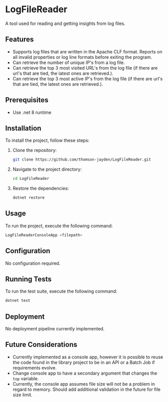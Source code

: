 # LogFileReader
A tool used for reading and getting insights from log files.

## Features
- Supports log files that are written in the Apache CLF format. Reports on all invalid properties or log line formats before exiting the program.
- Can retrieve the number of unique IP's from a log file.
- Can retrieve the top 3 most visited URL's from the log file (if there are url's that are tied, the latest ones are retrieved.).
- Can retrieve the top 3 most active IP's from the log file (if there are url's that are tied, the latest ones are retrieved.).

## Prerequisites
- Use .net 8 runtime

## Installation
To install the project, follow these steps:

1. Clone the repository:
    ```bash
    git clone https://github.com/thomson-jayden/LogFileReader.git
    ```
2. Navigate to the project directory:
    ```bash
    cd LogFileReader
    ```
3. Restore the dependencies:
    ```bash
    dotnet restore
    ```

## Usage
To run the project, execute the following command:
```bash
LogFileReaderConsoleApp <filepath>
```

## Configuration
No configuration required.

## Running Tests
To run the test suite, execute the following command:
```bash
dotnet test
```

## Deployment
No deployment pipeline currently implemented.

## Future Considerations
- Currently implemented as a console app, however it is possible to reuse the code found in the library project
to be in an API or a Batch Job if requirements evolve.
- Change console app to have a secondary argument that changes the `top` variable.
- Currently, the console app assumes file size will not be a problem in regard to memory. Should add additional validation in the
future for file size limit.